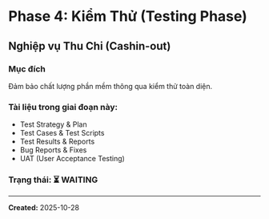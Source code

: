 # Phase 4: Kiểm Thử (Testing Phase)
## Nghiệp vụ Thu Chi (Cashin-out)

### Mục đích
Đảm bảo chất lượng phần mềm thông qua kiểm thử toàn diện.

### Tài liệu trong giai đoạn này:
- Test Strategy & Plan
- Test Cases & Test Scripts
- Test Results & Reports
- Bug Reports & Fixes
- UAT (User Acceptance Testing)

### Trạng thái: ⏳ WAITING

---
**Created:** 2025-10-28
